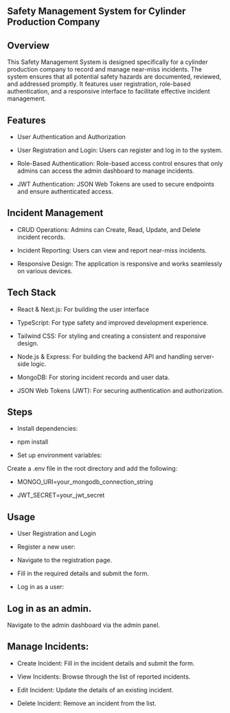 ## Safety Management System for Cylinder Production Company


## Overview

This Safety Management System is designed specifically for a cylinder production company to record and manage near-miss incidents. The system ensures that all potential safety hazards are documented, reviewed, and addressed promptly. It features user registration, role-based authentication, and a responsive interface to facilitate effective incident management.


## Features

- User Authentication and Authorization

- User Registration and Login: Users can register and log in to the system.

- Role-Based Authentication: Role-based access control ensures that only admins can access the admin dashboard to manage incidents.

- JWT Authentication: JSON Web Tokens are used to secure endpoints and ensure authenticated access.

## Incident Management

- CRUD Operations: Admins can Create, Read, Update, and Delete incident records.

- Incident Reporting: Users can view and report near-miss incidents.

- Responsive Design: The application is responsive and works seamlessly on various devices.

## Tech Stack

- React & Next.js: For building the user interface

- TypeScript: For type safety and improved development experience.

- Tailwind CSS: For styling and creating a consistent and responsive design.

- Node.js & Express: For building the backend API and handling server-side logic.

- MongoDB: For storing incident records and user data.

- JSON Web Tokens (JWT): For securing authentication and authorization.

## Steps

- Install dependencies:

- npm install

- Set up environment variables:

Create a .env file in the root directory and add the following:

- MONGO_URI=your_mongodb_connection_string

- JWT_SECRET=your_jwt_secret

## Usage

- User Registration and Login

- Register a new user:

- Navigate to the registration page.

- Fill in the required details and submit the form.

- Log in as a user:



## Log in as an admin.

Navigate to the admin dashboard via the admin panel.

## Manage Incidents:

- Create Incident: Fill in the incident details and submit the form.

- View Incidents: Browse through the list of reported incidents.

- Edit Incident: Update the details of an existing incident.

- Delete Incident: Remove an incident from the list.


